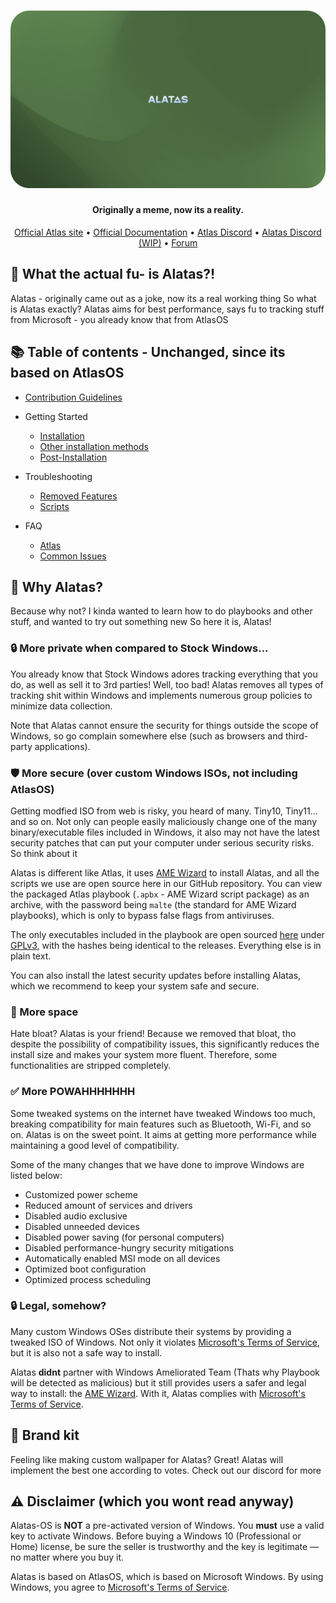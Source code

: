 <h1 align="center">
  <a href="http://atlasos.net"><img src="src/playbook/Executables/AlatasModules/Wallpapers/alatas-dark.png" alt="Atlas" width="900" style="border-radius: 30px"></a>
</h1>
<h4 align="center">Originally a meme, now its a reality.</h4>

<p align="center">
  <a href="https://atlasos.net">Official Atlas site</a>
  •
  <a href="https://docs.atlasos.net">Official Documentation</a>
  •
  <a href="https://discord.atlasos.net" target="_blank">Atlas Discord</a>
  •
  <a href="https://discord.gg/mBGv45HhpD" target="_blank">Alatas Discord (WIP)</a>
  •
  <a href="https://forum.atlasos.net">Forum</a>
</p>

## 🤔 **What the actual fu- is Alatas?!**

Alatas - originally came out as a joke, now its a real working thing
So what is Alatas exactly? Alatas aims for best performance, says fu to tracking stuff from Microsoft - you already know that from AtlasOS

## 📚 **Table of contents - Unchanged, since its based on AtlasOS**

- [Contribution Guidelines](https://docs.atlasos.net/contributions/)

- Getting Started
  - [Installation](https://docs.atlasos.net/getting-started/installation/)
  - [Other installation methods](https://docs.atlasos.net/getting-started/other-installation-methods/usb/)
  - [Post-Installation](https://docs.atlasos.net/getting-started/post-installation/drivers/)

- Troubleshooting
  - [Removed Features](https://docs.atlasos.net/troubleshooting/removed-features/)
  - [Scripts](https://docs.atlasos.net/troubleshooting/scripts/)

- FAQ
  - [Atlas](https://atlasos.net/faq)
  - [Common Issues](https://docs.atlasos.net/troubleshooting/common-issues/hyper-v/)

## 👀 **Why Alatas?**

Because why not? I kinda wanted to learn how to do playbooks and other stuff, and wanted to try out something new
So here it is, Alatas!

### 🔒 More private when compared to Stock Windows...
You already know that Stock Windows adores tracking everything that you do, as well as sell it to 3rd parties!
Well, too bad! Alatas removes all types of tracking shit within Windows and implements numerous group policies to minimize data collection. 

Note that Alatas cannot ensure the security for things outside the scope of Windows, so go complain somewhere else (such as browsers and third-party applications).

### 🛡️ More secure (over custom Windows ISOs, not including AtlasOS)
Getting modfied ISO from web is risky, you heard of many. Tiny10, Tiny11... and so on.  Not only can people easily maliciously change one of the many binary/executable files included in Windows,
it also may not have the latest security patches that can put your computer under serious security risks. So think about it

Alatas is different like Atlas, it uses [AME Wizard](https://ameliorated.io) to install Alatas, and all the scripts we use are open source here in our GitHub repository. You can view the packaged Atlas playbook (`.apbx` - AME Wizard script package) as an archive, with the password being `malte` (the standard for AME Wizard playbooks), which is only to bypass false flags from antiviruses.

The only executables included in the playbook are open sourced [here](https://github.com/Atlas-OS/utilities) under [GPLv3](https://github.com/Atlas-OS/utilities/blob/main/LICENSE), with the hashes being identical to the releases. Everything else is in plain text.

You can also install the latest security updates before installing Alatas, which we recommend to keep your system safe and secure.

### 🚀 More space
Hate bloat? Alatas is your friend! Because we removed that bloat, tho despite the possibility of compatibility issues, this significantly reduces the install size and makes your system more fluent. Therefore, some functionalities are stripped completely.

### ✅ More POWAHHHHHHH
Some tweaked systems on the internet have tweaked Windows too much, breaking compatibility for main features such as Bluetooth, Wi-Fi, and so on.
Alatas is on the sweet point. It aims at getting more performance while maintaining a good level of compatibility.

Some of the many changes that we have done to improve Windows are listed below:
- Customized power scheme
- Reduced amount of services and drivers
- Disabled audio exclusive
- Disabled unneeded devices
- Disabled power saving (for personal computers)
- Disabled performance-hungry security mitigations
- Automatically enabled MSI mode on all devices
- Optimized boot configuration
- Optimized process scheduling

### 🔒 Legal, somehow?
Many custom Windows OSes distribute their systems by providing a tweaked ISO of Windows. Not only it violates [Microsoft's Terms of Service](https://www.microsoft.com/en-us/Useterms/Retail/Windows/10/UseTerms_Retail_Windows_10_English.htm), but it is also not a safe way to install.

Alatas **didnt** partner with Windows Ameliorated Team (Thats why Playbook will be detected as malicious) but it still provides users a safer and legal way to install: the [AME Wizard](https://ameliorated.io). With it, Alatas complies with [Microsoft's Terms of Service](https://www.microsoft.com/en-us/Useterms/Retail/Windows/10/UseTerms_Retail_Windows_10_English.htm). 

## 🎨 Brand kit
Feeling like making custom wallpaper for Alatas? Great! Alatas will implement the best one according to votes. Check out our discord for more

## ⚠️ Disclaimer (which you wont read anyway)
Alatas-OS is **NOT** a pre-activated version of Windows. You **must** use a valid key to activate Windows. Before buying a Windows 10 (Professional or Home) license, be sure the seller is trustworthy and the key is legitimate — no matter where you buy it.

Alatas is based on AtlasOS, which is based on Microsoft Windows. By using Windows, you agree to [Microsoft's Terms of Service](https://www.microsoft.com/en-us/Useterms/Retail/Windows/10/UseTerms_Retail_Windows_10_English.htm).
